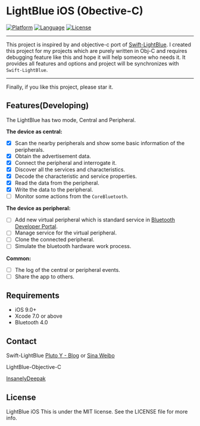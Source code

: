 LightBlue iOS (Obective-C)
========================
[![Platform](http://img.shields.io/badge/platform-ios-blue.svg?style=flat
)](https://developer.apple.com/iphone/index.action)
[![Language](http://img.shields.io/badge/language-ObjectiveC-brightgreen.svg?style=flat
)](https://developer.apple.com/swift)
[![License](http://img.shields.io/badge/license-MIT-lightgrey.svg?style=flat
)](http://mit-license.org)

___

This project is inspired by and objective-c port of [Swift-LightBlue](https://github.com/Pluto-Y/Swift-LightBlue).
I created this project for my projects which are purely written in Obj-C and requires debugging feature like this and hope it will help someone who needs it.
It provides all features and options and project will be synchronizes with `Swift-LightBlue`.

___

Finally, if you like this project, please star it.

## Features(Developing)

The LightBlue has two mode, Central and Peripheral.

**The device as central:**
- [x] Scan the nearby peripherals and show some basic information of the peripherals.
- [x] Obtain the advertisement data.
- [x] Connect the peripheral and interrogate it.
- [x] Discover all the services and characteristics.
- [x] Decode the characteristic and service properties.
- [x] Read the data from the peripheral.
- [x] Write the data to the peripheral.
- [ ] Monitor some actions from the `CoreBluetooth`.

**The device as peripheral:**
- [ ] Add new virtual peripheral which is standard service in [Bluetooth Developer Portal](https://developer.bluetooth.org/gatt/services/Pages/ServicesHome.aspx).
- [ ] Manage service for the virtual peripheral.
- [ ] Clone the connected peripheral.
- [ ] Simulate the bluetooth hardware work process.

**Common:**
- [ ] The log of the central or peripheral events.
- [ ] Share the app to others.

## Requirements

* iOS 9.0+
* Xcode 7.0 or above
* Bluetooth 4.0


## Contact

Swift-LightBlue
[Pluto Y - Blog](http://www.pluto-y.com) or
[Sina Weibo](http://weibo.com/5690716723/info) 


LightBlue-Objective-C

[InsanelyDeepak](https://github.com/insanelydeepak)

## License
LightBlue iOS This is under the MIT license. See the LICENSE file for more info.